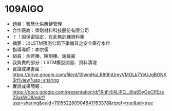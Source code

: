 # 109AIGO
* 題目：智慧化供應鏈管理
* 合作廠商：榮剛材料科技股份有限公司
* ！！因保密協定，在此無訓練資料集
* 摘要：以LSTM預測公司下季備貨之安全庫存水位
* 指導導師：李宗儒
* 組員：余若榛、陳玥榛、謝緯豪
* 我負責的部分：LSTM模型開發、資料清理
* 實證成果書面：https://drive.google.com/file/d/10wmHuLR80hjUmyVMOLk7YeUJgBONK3rf/view?usp=sharing
* 實證成果簡報：https://docs.google.com/presentation/d/1RnFrE4LiPD__6ta65yOeCPEzs23xkWD8/edit?usp=sharing&ouid=110552280904641763378&rtpof=true&sd=true
